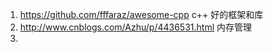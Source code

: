 1. https://github.com/fffaraz/awesome-cpp c++ 好的框架和库
2. http://www.cnblogs.com/Azhu/p/4436531.html 内存管理
3. 